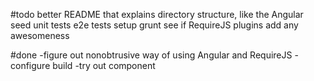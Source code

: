 #todo
better README that explains directory structure, like the Angular seed
unit tests
e2e tests
setup grunt
see if RequireJS plugins add any awesomeness

#done
-figure out nonobtrusive way of using Angular and RequireJS
-configure build
-try out component